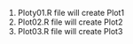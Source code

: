 1. Ploty01.R file will create Plot1
2. Plot02.R file will create Plot2
3. Plot03.R file will create Plot3

